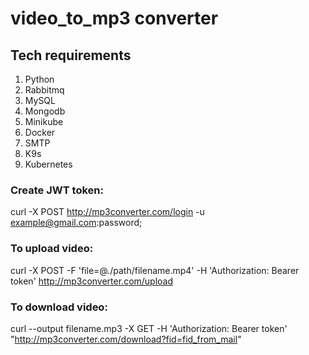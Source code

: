 # video_to_mp3 converter

## Tech requirements
1. Python
2. Rabbitmq
3. MySQL
4. Mongodb
5. Minikube
6. Docker
7. SMTP
8. K9s
9. Kubernetes


### Create JWT token:
curl -X POST http://mp3converter.com/login -u example@gmail.com:password;

### To upload video:
curl -X POST -F 'file=@./path/filename.mp4' -H 'Authorization: Bearer token' http://mp3converter.com/upload

### To download video:
curl --output filename.mp3 -X GET -H 'Authorization: Bearer token' "http://mp3converter.com/download?fid=fid_from_mail"
